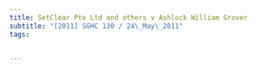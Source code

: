 ```yaml
---
title: SetClear Pte Ltd and others v Ashlock William Grover 
subtitle: "[2011] SGHC 130 / 24\_May\_2011"
tags:


---
```


